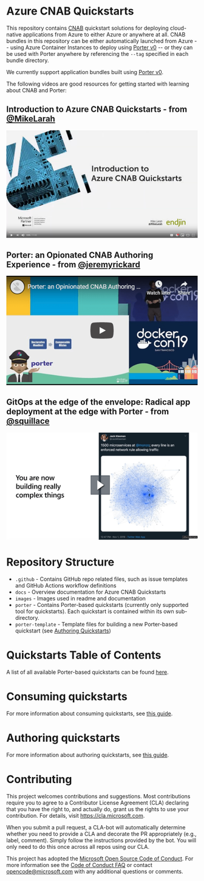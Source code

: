 # Azure CNAB Quickstarts

This repository contains [CNAB](https://cnab.io/) quickstart solutions for deploying cloud-native applications from Azure to either Azure or anywhere at all. CNAB bundles in this repository can be either automatically launched from Azure -- using Azure Container Instances to deploy using [Porter v0](https://v0.getporter.org/docs/) -- or they can be used with Porter anywhere by referencing the `--tag` specified in each bundle directory.

We currently support application bundles built using [Porter v0](https://v0.getporter.org/docs/). 

The following videos are good resources for getting started with learning about CNAB and Porter:

## Introduction to Azure CNAB Quickstarts - from [@MikeLarah](https://github.com/MikeLarah)

[![Introduction to Azure CNAB Quickstarts](./images/introduction-to-azure-cnab-quickstarts.png)](https://youtu.be/z1lnQfaAVeg)

## Porter: an Opionated CNAB Authoring Experience - from [@jeremyrickard](https://github.com/jeremyrickard)

[![Porter: an Opionated CNAB Authoring Experience](./images/porter-an-opinionated-cnab-authoring-experience.png)](https://www.youtube.com/watch?v=__fim6RIW1s)


## GitOps at the edge of the envelope: Radical app deployment at the edge with Porter - from [@squillace](https://github.com/squillace)

[![GitOps at the edge of the envelope: Radical app deployment at the edge with Porter](./images/radical-app-deployment-with-porter.png)](https://myignite.techcommunity.microsoft.com/sessions/87493?source=sessions)

# Repository Structure

- `.github` - Contains GitHub repo related files, such as issue templates and GitHub Actions workflow definitions
- `docs` - Overview documentation for Azure CNAB Quickstarts
- `images` - Images used in readme and documentation
- `porter` - Contains Porter-based quickstarts (currently only supported tool for quickstarts). Each quickstart is contained within its own sub-directory.
- `porter-template` - Template files for building a new Porter-based quickstart (see [Authoring Quickstarts](./docs/authoring.md))

# Quickstarts Table of Contents

A list of all available Porter-based quickstarts can be found [here](porter/TOC.md).

# Consuming quickstarts

For more information about consuming quickstarts, see [this guide](./docs/consuming.md).

# Authoring quickstarts

For more information about authoring quickstarts, see [this guide](./docs/authoring.md).

# Contributing

This project welcomes contributions and suggestions.  Most contributions require you to agree to a
Contributor License Agreement (CLA) declaring that you have the right to, and actually do, grant us
the rights to use your contribution. For details, visit https://cla.microsoft.com.

When you submit a pull request, a CLA-bot will automatically determine whether you need to provide
a CLA and decorate the PR appropriately (e.g., label, comment). Simply follow the instructions
provided by the bot. You will only need to do this once across all repos using our CLA.

This project has adopted the [Microsoft Open Source Code of Conduct](https://opensource.microsoft.com/codeofconduct/).
For more information see the [Code of Conduct FAQ](https://opensource.microsoft.com/codeofconduct/faq/) or
contact [opencode@microsoft.com](mailto:opencode@microsoft.com) with any additional questions or comments.
